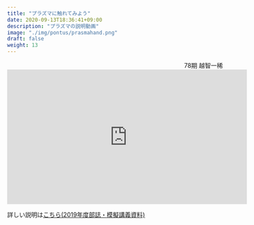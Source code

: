 ```yaml
---
title: "プラズマに触れてみよう"
date: 2020-09-13T18:36:41+09:00
description: "プラズマの説明動画"
image: "./img/pontus/prasmahand.png"
draft: false
weight: 13
---
```


<div align="right">78期 越智一稀</div>

<iframe width="560" height="315" src="https://www.youtube.com/embed/FFPL-eQOXtE" frameborder="0" allow="accelerometer; autoplay; clipboard-write; encrypted-media; gyroscope; picture-in-picture" allowfullscreen></iframe>

詳しい説明は[こちら(2019年度部誌・模擬講義資料)](https://drive.google.com/file/d/1G5gHdc5uPAWcPa7aYe3VqT7qYL8s8lN2/view?usp=sharing)